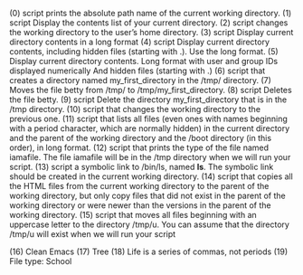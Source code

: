(0) script prints the absolute path name of the current working directory.
(1) script Display the contents list of your current directory.
(2) script changes the working directory to the user’s home directory.
(3) script Display current directory contents in a long format
(4) script Display current directory contents, including hidden files (starting with .). Use the long format.
(5) Display current directory contents. Long format with user and group IDs displayed numerically And hidden files (starting with .)
(6) script that creates a directory named my_first_directory in the /tmp/ directory.
(7) Moves the file betty from /tmp/ to /tmp/my_first_directory.
(8) script Deletes the file betty.
(9) script Delete the directory my_first_directory that is in the /tmp directory.
(10) script that changes the working directory to the previous one.
(11) script that lists all files (even ones with names beginning with a period character, which are normally hidden) in the current directory and the parent of the working directory and the /boot directory (in this order), in long format.
(12) script that prints the type of the file named iamafile. The file iamafile will be in the /tmp directory when we will run your script.
(13) script a symbolic link to /bin/ls, named __ls__. The symbolic link should be created in the current working directory.
(14) script that copies all the HTML files from the current working directory to the parent of the working directory, but only copy files that did not exist in the parent of the working directory or were newer than the versions in the parent of the working directory.
(15) script that moves all files beginning with an uppercase letter to the directory /tmp/u. You can assume that the directory /tmp/u will exist when we will run your script

(16) Clean Emacs (17) Tree (18) Life is a series of commas, not periods (19) File type: School
